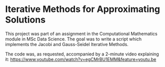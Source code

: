 # Iterative Methods for Approximating Solutions
This project was part of an assignment in the Computational Mathematics module in MSc Data Science. The goal was to write a script which implements the Jacobi and Gauss-Seidel Iterative Methods.

The code was, as requested, accompanied by a 2-minute video explaining it: https://www.youtube.com/watch?v=egCMrBU1EMM&feature=youtu.be

